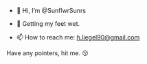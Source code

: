 - 👋 Hi, I’m @SunflwrSunrs

- 🌱 Getting my feet wet. 

- 📫 How to reach me: h.liegel90@gmail.com 

<!---
SunflwrSunrs/SunflwrSunrs is a ✨ special ✨ repository because its `README.md` (this file) appears on your GitHub profile.
You can click the Preview link to take a look at your changes.
--->



Have any pointers, hit me. 😚
